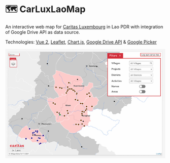 # 🗺 CarLuxLaoMap

An interactive web map for [Caritas Luxembourg](https://www.caritas.lu/) in Lao PDR with integration of Google Drive API as data source.

Technologies:
[Vue 2](https://vuejs.org/), [Leaflet](https://leafletjs.com/), [Chart.js](https://www.chartjs.org/), [Google Drive API](https://developers.google.com/drive) & [Google Picker](https://developers.google.com/picker)

![CarLuxLaoMap](/CarLuxLaoMap.jpg )
